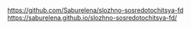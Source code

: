 https://github.com/Saburelena/slozhno-sosredotochitsya-fd
https://saburelena.github.io/slozhno-sosredotochitsya-fd/
